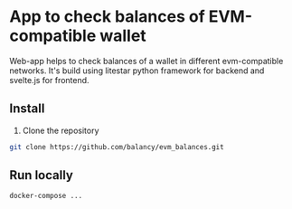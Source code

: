 # App to check balances of EVM-compatible wallet

Web-app helps to check balances of a wallet in different evm-compatible networks.
It's build using litestar python framework for backend and svelte.js for frontend.

## Install

1. Clone the repository

```sh
git clone https://github.com/balancy/evm_balances.git
```

## Run locally

```sh
docker-compose ...
```